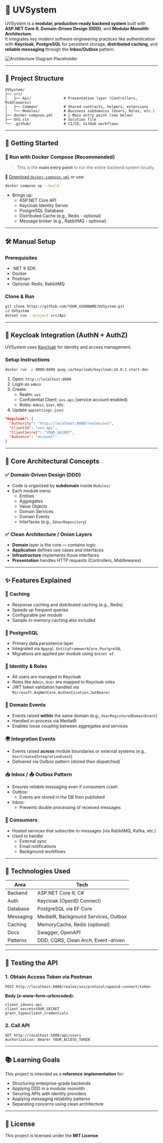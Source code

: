 # 🧩 UVSystem

UVSystem is a **modular, production-ready backend system** built with **ASP.NET Core 9**, **Domain-Driven Design (DDD)**, and **Modular Monolith Architecture**.  
It integrates key modern software engineering practices like authentication with **Keycloak**, **PostgreSQL** for persistent storage, **distributed caching**, and **reliable messaging** through the **Inbox/Outbox** pattern.

![Architecture Diagram Placeholder](./docs/images/architecture-diagram.png)

---

## 📁 Project Structure

```
UVSystem/
├── src/
│   ├── Api/               # Presentation layer (Controllers, Middlewares)
│   ├── Common/            # Shared contracts, helpers, extensions
│   └── Modules/           # Business subdomains (Users, Roles, etc.)
├── docker-compose.yml     # 🔗 Main entry point (see below)
├── UVS.sln                # Solution file
└── .github/               # CI/CD, GitHub workflows
```

---

## 🚀 Getting Started

### 🐳 Run with Docker Compose (Recommended)

> This is the **main entry point** to run the entire backend system locally.

🔗 [Download `docker-compose.yml`](./compose.yml) or use:

```bash
docker compose up --build
```

- Brings up:
  - ASP.NET Core API
  - Keycloak Identity Server
  - PostgreSQL Database
  - Distributed Cache (e.g., Redis - optional)
  - Message broker (e.g., RabbitMQ - optional)

---

## 🛠️ Manual Setup

### Prerequisites
- .NET 9 SDK
- Docker
- Postman
- Optional: Redis, RabbitMQ

### Clone & Run
```bash
git clone https://github.com/YOUR_USERNAME/UVSystem.git
cd UVSystem
dotnet run --project src/Api
```

---

## 🔐 Keycloak Integration (AuthN + AuthZ)

UVSystem uses [Keycloak](https://www.keycloak.org) for identity and access management.

### Setup Instructions

```bash
docker run -p 8080:8080 quay.io/keycloak/keycloak:24.0.1 start-dev
```

1. Open: `http://localhost:8080`
2. Login as `admin`
3. Create:
   - Realm: `uvs`
   - Confidential Client: `uvs.api` (service account enabled)
   - Roles: `Admin`, `User`, etc.
4. Update `appsettings.json`:

```json
"Keycloak": {
  "Authority": "http://localhost:8080/realms/uvs",
  "ClientId": "uvs.api",
  "ClientSecret": "YOUR_SECRET",
  "Audience": "account"
}
```

---

## 🧠 Core Architectural Concepts

### ✅ Domain-Driven Design (DDD)

- Code is organized by **subdomain** inside `Modules/`
- Each module owns:
  - Entities
  - Aggregates
  - Value Objects
  - Domain Services
  - Domain Events
  - Interfaces (e.g., `IUserRepository`)

### ✅ Clean Architecture / Onion Layers

- **Domain** layer is the core — contains logic
- **Application** defines use cases and interfaces
- **Infrastructure** implements those interfaces
- **Presentation** handles HTTP requests (Controllers, Middlewares)

---

## ✨ Features Explained

### 🔄 Caching

- Response caching and distributed caching (e.g., Redis)
- Speeds up frequent queries
- Configurable per module
- Sample in-memory caching also included

### 🐘 PostgreSQL

- Primary data persistence layer
- Integrated via `Npgsql.EntityFrameworkCore.PostgreSQL`
- Migrations are applied per module using `dotnet ef`

### 🔐 Identity & Roles

- All users are managed in Keycloak
- Roles like `Admin`, `User` are mapped to Keycloak roles
- JWT token validation handled via `Microsoft.AspNetCore.Authentication.JwtBearer`

### 📣 Domain Events

- Events raised **within** the same domain (e.g., `UserRegisteredDomainEvent`)
- Handled in-process via MediatR
- Enables loose coupling between aggregates and services

### 🌍 Integration Events

- Events raised **across** module boundaries or external systems (e.g., `UserCreatedIntegrationEvent`)
- Delivered via Outbox pattern (stored then dispatched)

### 📥 Inbox / 📤 Outbox Pattern

- Ensures reliable messaging even if consumers crash
- Outbox:
  - Events are stored in the DB then published
- Inbox:
  - Prevents double processing of received messages

### 🔄 Consumers

- Hosted services that subscribe to messages (via RabbitMQ, Kafka, etc.)
- Used to handle:
  - External sync
  - Email notifications
  - Background workflows

---

## 🔧 Technologies Used

| Area           | Tech                                                  |
|----------------|--------------------------------------------------------|
| Backend        | ASP.NET Core 9, C#                                     |
| Auth           | Keycloak (OpenID Connect)                              |
| Database       | PostgreSQL via EF Core                                 |
| Messaging      | MediatR, Background Services, Outbox                   |
| Caching        | MemoryCache, Redis (optional)                          |
| Docs           | Swagger, OpenAPI                                       |
| Patterns       | DDD, CQRS, Clean Arch, Event-driven                    |

---

## 🧪 Testing the API

### 1. Obtain Access Token via Postman

```http
POST http://localhost:8080/realms/uvs/protocol/openid-connect/token
```

**Body (x-www-form-urlencoded):**
```
client_id=uvs.api
client_secret=YOUR_SECRET
grant_type=client_credentials
```

### 2. Call API

```http
GET http://localhost:5000/api/users
Authorization: Bearer YOUR_ACCESS_TOKEN
```

---

## 📚 Learning Goals

This project is intended as a **reference implementation** for:

- Structuring enterprise-grade backends
- Applying DDD in a modular monolith
- Securing APIs with identity providers
- Applying messaging reliability patterns
- Separating concerns using clean architecture

---

## 📄 License

This project is licensed under the **MIT License**.
